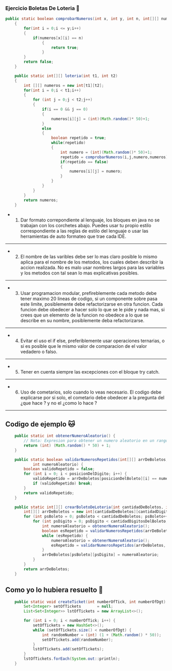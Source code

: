 ### Ejercicio Boletas De Loteria 🌟

```java
public static boolean comprobarNumeros(int x, int y, int n, int[][] numeros)
    {
        for(int i = 0;i <= y;i++)
        {
            if(numeros[x][i] == n)
                {
                    return true;
                }
        }
        return false;
    }

    public static int[][] loteria(int t1, int t2)
    {
        int [][] numeros = new int[t1][t2];
        for(int i = 0;i < t1;i++)
        {
            for (int j = 0;j < t2;j++)
            {
                if(i == 0 && j == 0)
                {
                    numeros[i][j] = (int)(Math.random()* 50)+1;
                }
                else
                {
                    boolean repetido = true;
                    while(repetido)
                    {
                        int numero = (int)(Math.random()* 50)+1;
                        repetido = comprobarNumeros(i,j,numero,numeros);
                        if(repetido == false)
                        {
                            numeros[i][j] = numero;
                        }
                    }
                }            
            }
        }
        return numeros;
    }
```
- 1. Dar formato correpondiente al lenguaje, los bloques en java no se trabajan con los corchetes abajo. Puedes usar tu propio estilo correspondiente a las reglas de estilo del lenguaje o usar las herramientas de auto formateo que trae cada IDE.

---
- 2. El nombre de las varibles debe ser lo mas claro posible lo mismo aplica para el nombre de los metodos, los cuales deben describir la accion realizada. No es malo usar nombres largos para las variables y los metodos con tal sean lo mas explicativas posibles.
---
- 3. Usar programacion modular,  prefireblemente cada metodo debe tener maximo 20 lineas de codigo, si un componente sobre pasa este limite, posiblemente debe refactorizarse en otra funcion.
Cada funcion debe obedecer a hacer solo lo que se le pide y nada mas, si crees que un elemento de la funcion no obedece a lo que se describe en su nombre, posiblemente deba refactorizarse.
---
- 4. Evitar el uso el if else, preferiblemente usar operaciones ternarias, o si es posible que le mismo valor de comparacion de el valor vedadero o falso.
---
- 5. Tener en cuenta siempre las excepciones con el bloque try catch.
---
- 6. Uso de cometarios, solo cuando lo veas necesario. El codigo debe explicarse por si solo, el cometario debe obedecer a la pregunta del ¿que hace ? y no el ¿como lo hace ? 
---
## Codigo de ejemplo 🐱

```java
    public static int obtenerNumeroAleatorio() {
        // Nota: Expresion para obtener un numero aleatorio en un rango de 1 a 50
        return (int) (Math.random() * 50) + 1;
    }

    public static boolean validarNumerosRepetidos(int[][] arrDeBoletos, int posicionDelBoleto, int posicionDelDigito,
            int numeroAleatorio) {
        boolean validoRepetido = false;
        for (int i = 0; i < posicionDelDigito; i++) {
            validoRepetido = arrDeBoletos[posicionDelBoleto][i] == numeroAleatorio;
            if (validoRepetido) break;
        }
        return validoRepetido;
    }

    public static int[][] crearBoletoDeLoteria(int cantidadDeBoletos, int cantidadDigitosDelBoleto) {
        int[][] arrDeBoletos = new int[cantidadDeBoletos][cantidadDigitosDelBoleto];
        for (int psBoleto = 0; psBoleto < cantidadDeBoletos; psBoleto++) {
            for (int psDigito = 0; psDigito < cantidadDigitosDelBoleto; psDigito++) {
                int numeroAleatorio = obtenerNumeroAleatorio();
                boolean esRepetido = validarNumerosRepetidos(arrDeBoletos, psBoleto, psDigito, numeroAleatorio);
                while (esRepetido) {
                    numeroAleatorio = obtenerNumeroAleatorio();
                    esRepetido = validarNumerosRepetidos(arrDeBoletos, psBoleto, psDigito, numeroAleatorio);
                }
                arrDeBoletos[psBoleto][psDigito] = numeroAleatorio;
            }
        }
        return arrDeBoletos;
    }
```
## Como yo lo hubiera resuelto 👀

```java
    public static void createTicket(int numberOfTick, int numberOfDgt) {
        Set<Integer> setOfTickets       = null;
        List<Set<Integer>> lstOfTickets = new ArrayList<>();

        for (int i = 0; i < numberOfTick; i++) {
            setOfTickets = new HashSet<>();
            while (setOfTickets.size() < numberOfDgt) {
                int randomNumber = (int) (1 + (Math.random() * 50));
                setOfTickets.add(randomNumber);
            }
            lstOfTickets.add(setOfTickets);
        }
        lstOfTickets.forEach(System.out::println);
    }
```
